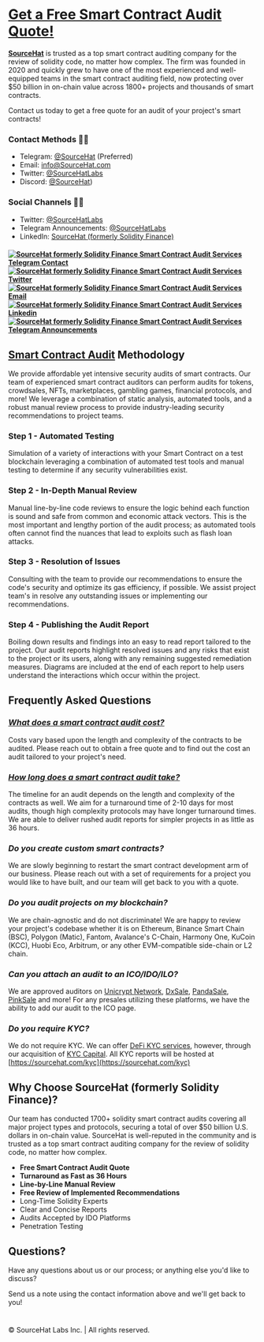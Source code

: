 
# [Get a Free Smart Contract Audit Quote!](https://sourcehat.com)

<!--Introduction -->
**[SourceHat](https://sourcehat.com/)**  is trusted as a top smart contract auditing company for the review of solidity code, no matter how complex. The firm was founded in 2020 and quickly grew to have one of the most experienced and well-equipped teams in the smart contract auditing field, now protecting over $50 billion in on-chain value across 1800+ projects and thousands of smart contracts.

Contact us today to get a free quote for an audit of your project's smart contracts! 

<!--Contacts -->
### Contact Methods  📝📧
- Telegram: [@SourceHat](https://t.me/SourceHat) (Preferred)
- Email: [info@SourceHat.com](mailto:info@SourceHat.com)
- Twitter: [@SourceHatLabs](https://twitter.com/SourceHatLabs)
- Discord: [@SourceHat](https://discordapp.com/users/776650569045508106))


### Social Channels 📣📢
- Twitter: [@SourceHatLabs]([https://twitter.com/SolidityFinance](https://twitter.com/SourceHatLabs))
- Telegram Announcements: [@SourceHatLabs](https://t.me/SourceHatLabs)
- LinkedIn: [SourceHat (formerly Solidity Finance)](https://linkedin.com/company/SourceHat)


<!-- Badges -->
#### [![SourceHat formerly Solidity Finance Smart Contract Audit Services Telegram Contact](https://img.shields.io/badge/-Telegram-60B7FF?style=flat&logo=Telegram&logoColor=white&link=https://twitter.com/SolidityFinance)](https://twitter.com/SolidityFinance) [![SourceHat formerly Solidity Finance Smart Contract Audit Services Twitter](https://img.shields.io/badge/-Twitter-3087E5?style=flat&logo=twitter&logoColor=white&link=https://twitter.com/SolidityFinance)](https://twitter.com/SolidityFinance) [![SourceHat formerly Solidity Finance Smart Contract Audit Services Email](https://img.shields.io/badge/-Email-242A2D?style=flat&logo=mail&logoColor=white&link=mailto:info@solidity.finance)](mailto:info@solidity.finance) [![SourceHat formerly Solidity Finance Smart Contract Audit Services Linkedin](https://img.shields.io/badge/-LinkedIn-0077B5?style=flat&logo=Linkedin&logoColor=white&link=https://www.linkedin.com/company/solidityfinance)](https://www.linkedin.com/company/solidityfinance) [![SourceHat formerly Solidity Finance Smart Contract Audit Services Telegram Announcements](https://img.shields.io/badge/-Telegram_Announcements-88B7DC?style=flat&logo=Telegram&logoColor=white&link=https://twitter.com/SolidityFinance)](https://twitter.com/SolidityFinance)


<!--Methodology -->
## [Smart Contract Audit](https://sourcehat.com/audits) Methodology

We provide affordable yet intensive security audits of smart contracts. Our team of experienced smart contract auditors can perform audits for tokens, crowdsales, NFTs, marketplaces, gambling games, financial protocols, and more! We leverage a combination of static analysis, automated tools, and a robust manual review process to provide industry-leading security recommendations to project teams.

### **Step 1 - Automated Testing**
Simulation of a variety of interactions with your Smart Contract on a test blockchain leveraging a combination of automated test tools and manual testing to determine if any security vulnerabilities exist.

### **Step 2 - In-Depth Manual Review**
Manual line-by-line code reviews to ensure the logic behind each function is sound and safe from common and economic attack vectors. This is the most important and lengthy portion of the audit process; as automated tools often cannot find the nuances that lead to exploits such as flash loan attacks.

### **Step 3 - Resolution of Issues**
Consulting with the team to provide our recommendations to ensure the code's security and optimize its gas efficiency, if possible. We assist project team's in resolve any outstanding issues or implementing our recommendations.

### **Step 4 - Publishing the Audit Report**
Boiling down results and findings into an easy to read report tailored to the project. Our audit reports highlight resolved issues and any risks that exist to the project or its users, along with any remaining suggested remediation measures. Diagrams are included at the end of each report to help users understand the interactions which occur within the project.

<!--FAQs -->
## Frequently Asked Questions

### _[What does a smart contract audit cost?](https://sourcehat.com/faq)_
Costs vary based upon the length and complexity of the contracts to be audited. Please reach out to obtain a free quote and to find out the cost an audit tailored to your project's need.

### _[How long does a smart contract audit take?](https://sourcehat.com/faq)_
The timeline for an audit depends on the length and complexity of the contracts as well. We aim for a turnaround time of 2-10 days for most audits, though high complexity protocols may have longer turnaround times. We are able to deliver rushed audit reports for simpler projects in as little as 36 hours.

### _Do you create custom smart contracts?_
We are slowly beginning to restart the smart contract development arm of our business. Please reach out with a set of requirements for a project you would like to have built, and our team will get back to you with a quote.

### _Do you audit projects on my blockchain?_
We are chain-agnostic and do not discriminate! We are happy to review your project's codebase whether it is on Ethereum, Binance Smart Chain (BSC), Polygon (Matic), Fantom, Avalance's C-Chain, Harmony One, KuCoin (KCC), Huobi Eco, Arbitrum, or any other EVM-compatible side-chain or L2 chain.

### _Can you attach an audit to an ICO/IDO/ILO?_
We are approved auditors on  [Unicrypt Network](https://app.unicrypt.network/), [DxSale](https://dxsale.network/), [PandaSale](https://www.pandasale.finance/), [PinkSale](https://www.pinksale.finance/) and more! For any presales utilizing these platforms, we have the ability to add our audit to the ICO page.

### _Do you require KYC?_
We do not require KYC. We can offer [DeFi KYC services](https://sourcehat.com/kyc), however, through our acquisition of [KYC Capital](https://kyc.capital/). All KYC reports will be hosted at [https://sourcehat.com/kyc](https://sourcehat.com/kyc)

<!--Why -->
## Why Choose SourceHat (formerly Solidity Finance)?
Our team has conducted 1700+ solidity smart contract audits covering all major project types and protocols, securing a total of over $50 billion U.S. dollars in on-chain value. SourceHat is well-reputed in the community and is trusted as a top smart contract auditing company for the review of solidity code, no matter how complex.

-   **Free Smart Contract Audit Quote**
-   **Turnaround as Fast as 36 Hours**
-   **Line-by-Line Manual Review**
-   **Free Review of Implemented Recommendations**
-   Long-Time Solidity Experts
-   Clear and Concise Reports
-   Audits Accepted by IDO Platforms
-   Penetration Testing

## Questions?
Have any questions about us or our process; or anything else you'd like to discuss?  

Send us a note using the contact information above and we'll get back to you!

#
© SourceHat Labs Inc. | All rights reserved.

